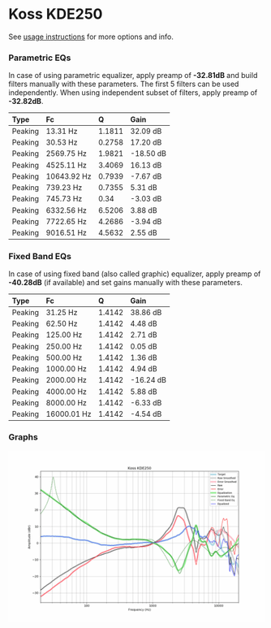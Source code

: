 # Koss KDE250
See [usage instructions](https://github.com/jaakkopasanen/AutoEq#usage) for more options and info.

### Parametric EQs
In case of using parametric equalizer, apply preamp of **-32.81dB** and build filters manually
with these parameters. The first 5 filters can be used independently.
When using independent subset of filters, apply preamp of **-32.82dB**.

| Type    | Fc          |      Q | Gain      |
|:--------|:------------|:-------|:----------|
| Peaking | 13.31 Hz    | 1.1811 | 32.09 dB  |
| Peaking | 30.53 Hz    | 0.2758 | 17.20 dB  |
| Peaking | 2569.75 Hz  | 1.9821 | -18.50 dB |
| Peaking | 4525.11 Hz  | 3.4069 | 16.13 dB  |
| Peaking | 10643.92 Hz | 0.7939 | -7.67 dB  |
| Peaking | 739.23 Hz   | 0.7355 | 5.31 dB   |
| Peaking | 745.73 Hz   | 0.34   | -3.03 dB  |
| Peaking | 6332.56 Hz  | 6.5206 | 3.88 dB   |
| Peaking | 7722.65 Hz  | 4.2686 | -3.94 dB  |
| Peaking | 9016.51 Hz  | 4.5632 | 2.55 dB   |

### Fixed Band EQs
In case of using fixed band (also called graphic) equalizer, apply preamp of **-40.28dB**
(if available) and set gains manually with these parameters.

| Type    | Fc          |      Q | Gain      |
|:--------|:------------|:-------|:----------|
| Peaking | 31.25 Hz    | 1.4142 | 38.86 dB  |
| Peaking | 62.50 Hz    | 1.4142 | 4.48 dB   |
| Peaking | 125.00 Hz   | 1.4142 | 2.71 dB   |
| Peaking | 250.00 Hz   | 1.4142 | 0.05 dB   |
| Peaking | 500.00 Hz   | 1.4142 | 1.36 dB   |
| Peaking | 1000.00 Hz  | 1.4142 | 4.94 dB   |
| Peaking | 2000.00 Hz  | 1.4142 | -16.24 dB |
| Peaking | 4000.00 Hz  | 1.4142 | 5.88 dB   |
| Peaking | 8000.00 Hz  | 1.4142 | -6.33 dB  |
| Peaking | 16000.01 Hz | 1.4142 | -4.54 dB  |

### Graphs
![](./Koss%20KDE250.png)